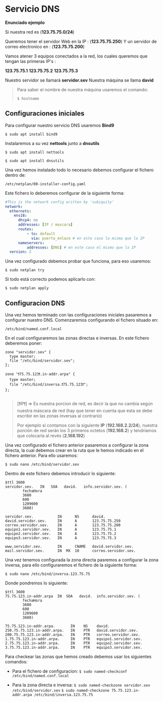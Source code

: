 # Servicio DNS

__Enunciado ejemplo__

Si nuestra red es (**123.75.75.0/24**)

Queremos tener el servidor Web en la IP : (**123.75.75.250**)
Y un servidor de correo electronico en : (**123.75.75.200**)

Vamos atener 3 equipos conectados a la red, los cuales queremos que tengan las primeras IP's :

**123.75.75.1**
**123.75.75.2**
**123.75.75.3**

Nuestro servidor se llamará **servidor.sev**
Nuestra máquina se llama **david**

> Para saber el nombre de nuestra máquina usaremos el comando:
>
> ``$ hostname``

## Configuraciones iniciales
Para configurar nuestro servicio DNS usaremos **Bind9**

`$ sudo apt install bind9`

Instalaremos a su vez **nettools** junto a **dnsutils**

`$ sudo apt install nettools`

`$ sudo apt install dnsutils`

Una vez hemos instalado todo lo necesario debemos configurar el fichero dentro de:

``/etc/netplan/00-installer-config.yaml``

Este fichero lo deberemos configurar de la siguiente forma:

``` yaml
#This is the network config written by 'subiquity'
network:
  ethernets:
    ens18:
      dhcp4: no
      addresses: [IP / mascara]
      routes:
          - to: default
            via: puerta_enlace # en este caso la misma que la IP
      nameservers:
          addresses: [DNS] # en este caso el mismo que la IP
  version: 2
```

Una vez configurado debemos probar que funciona, para eso usaremos:

``$ sudo netplan try ``

Si todo está correcto podemos aplicarlo con:

``$ sudo netplan apply``

## Configuracion DNS

Una vez hemos terminado con las configuraciones iniciales pasaremos a configurar nuestro DNS. Comenzaremos configurando el fichero situado en:

``/etc/bind/named.conf.local``

En el cual configuraremos las zonas directas e inversas. En este fichero deberemos poner:

``` local
zone "servidor.sev" {
  type master;
  file "/etc/bind/servidor.sev";
};

zone "❗75.75.123❗.in-addr.arpa" {
  type master;
  file "/etc/bind/inversa.❗75.75.123❗";
};


```

>[❗IP❗] => Es nuestra porcion de red, es decir la que no cambia según nuestra máscara de red (hay que tener en cuenta que esta se debe escribir en las zonas inversas al contrario)
>
>Por ejemplo si contamos con la siguiente __IP__ (__192.168.2.2/24__), nuestra porción de red serán los 3 primeros octetos (__192.168.2__) y tendríamos que colocarla al revés (__2.168.192__)

Una vez configurado el fichero anterior pasaremos a configurar la zona directa, la cual debemos crear en la ruta que le hemos indicado en el fichero anterior. Para ello usaremos:

``$ sudo nano /etc/bind/servidor.sev``

Dentro de este fichero debemos introducir lo siguiente:

``` 
$ttl 3600
servidor.sev.   IN   SOA   david.   info.servidor.sev. (
        fechaHora
        3600
        600
        1209600
        3600)

servidor.sev.           IN      NS      david.
david.servidor.sev.     IN      A       123.75.75.250
correo.servidor.sev.    IN      A       123.75.75.200
equipo1.servidor.sev.   IN      A       123.75.75.1
equipo2.servidor.sev.   IN      A       123.75.75.2
equipo3.servidor.sev.   IN      A       123.75.75.3

www.servidor.sev.       IN      CNAME   david.servidor.sev.
mail.servidor.sev.      IN  MX  10      correo.servidor.sev.  
```

Una vez tenemos configurada la zona directa pasremos a configurar la zona inversa, para ello configuraremos el fichero de la siguiente forma:

``$ sudo nano /etc/bind/inversa.123.75.75``

Donde pondremos lo siguiente:

```
$ttl 3600
75.75.123.in-addr.arpa  IN  SOA   david.  info.servidor.sev. (
        fechaHora
        3600
        600
        1209600
        3600)

75.75.123.in-addr.arpa.       IN    NS    david.
250.75.75.123.in-addr.arpa.   IN    PTR   david.servidor.sev.
200.75.75.123.in-addr.arpa.   IN    PTR   correo.servidor.sev.
1.75.75.123.in-addr.arpa.     IN    PTR   equipo1.servidor.sev.
2.75.75.123.in-addr.arpa.     IN    PTR   equipo2.servidor.sev.
3.75.75.123.in-addr.arpa.     IN    PTR   equipo3.servidor.sev.
```

Para checkear las zonas que hemos creado debemos usar los siguientes comandos:

* Para el fichero de configuracion:
``$ sudo named-checkconf /etc/bind/named.conf.local``

* Para la zona directa e inversa:
``$ sudo named-checkzone servidor.sev /etc/bind/servidor.sev``
``$ sudo named-checkzone 75.75.123.in-addr.arpa /etc/bind/inversa.123.75.75``